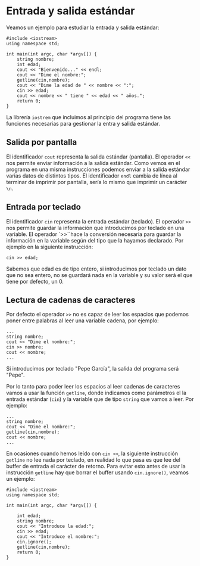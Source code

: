 # Entrada y salida estándar

Veamos un ejemplo para estudiar la entrada y salida estándar:

    #include <iostream>
    using namespace std;

    int main(int argc, char *argv[]) {
    	string nombre;
    	int edad;
    	cout << "Bienvenido..." << endl;
    	cout << "Dime el nombre:";
    	getline(cin,nombre);
    	cout << "Dime la edad de " << nombre << ":";
    	cin >> edad;
    	cout << nombre << " tiene " << edad << " años.";
    	return 0;
    }


La librería `iostrem` que incluimos al principio del programa tiene las funciones necesarias para gestionar la entra y salida estándar.

## Salida por pantalla

El identificador `cout` representa la salida estándar (pantalla). El operador `<<` nos permite enviar información a la salida estándar. Como vemos en el programa en una misma instrucciones podemos enviar a la salida estándar varias datos de distintos tipos. El identificador `endl` cambia de línea al terminar de imprimir por pantalla, sería lo mismo que imprimir un carácter `\n`.

## Entrada por teclado

El identificador `cin` representa la entrada estándar (teclado). El operador `>>` nos permite guardar la información que introducimos por teclado en una variable. El operador `>>``hace la conversión necesaria para guardar la información en la variable según del tipo que la hayamos declarado. Por ejemplo en la siguiente instrucción:

    cin >> edad;

Sabemos que edad es de tipo entero, si introducimos por teclado un dato que no sea entero, no se guardará nada en la variable y su valor será el que tiene por defecto, un 0.

## Lectura de cadenas de caracteres

Por defecto el operador `>>` no es capaz de leer los espacios que podemos poner entre palabras al leer una variable cadena, por ejemplo:

    ...
    string nombre;
  	cout << "Dime el nombre:";
    cin >> nombre;
    cout << nombre;
    ...

Si introducimos por teclado "Pepe García", la salida del programa será "Pepe".

Por lo tanto para poder leer los espacios al leer cadenas de caracteres vamos a usar la función `getline`, donde indicamos como parámetros el la entrada estándar (`cin`) y la variable que de tipo `string` que vamos a leer. Por ejemplo:

    ...
    string nombre;
   	cout << "Dime el nombre:";
    getline(cin,nombre);
    cout << nombre;
    ...

En ocasiones cuando hemos leído con `cin >>`, la siguiente instrucción `getline` no lee nada por teclado, en realidad lo que pasa es que lee del buffer de entrada el carácter de retorno. Para evitar esto antes de usar la instrucción `getline` hay que borrar el buffer usando `cin.ignore()`, veamos un ejemplo:

    #include <iostream>
    using namespace std;
    
    int main(int argc, char *argv[]) {
    
    	int edad;
    	string nombre;
    	cout << "Introduce la edad:";
    	cin >> edad;
    	cout << "Introduce el nombre:";
    	cin.ignore();
    	getline(cin,nombre);
    	return 0;
    }
